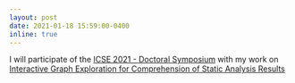 ```yaml
---
layout: post
date: 2021-01-18 15:59:00-0400
inline: true
---
```


I will participate of the [ICSE 2021 - Doctoral Symposium](https://conf.researchr.org/track/icse-2021/icse-2021-Doctoral-Symposium#About) with my work on [Interactive Graph Exploration for Comprehension of Static Analysis Results](https://doi.org/10.5281/zenodo.4699650) 

